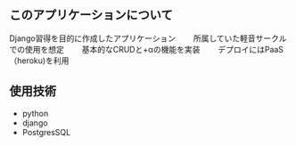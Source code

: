 ## このアプリケーションについて
Django習得を目的に作成したアプリケーション　　
所属していた軽音サークルでの使用を想定　　
基本的なCRUDと+αの機能を実装　　
デプロイにはPaaS（heroku)を利用　　

## 使用技術
- python 
- django
- PostgresSQL


